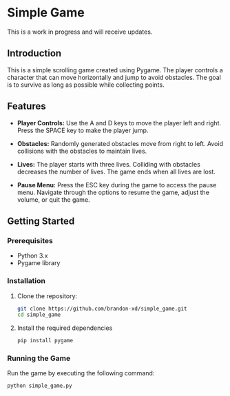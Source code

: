 # Simple Game
This is a work in progress and will receive updates.

## Introduction

This is a simple scrolling game created using Pygame. The player controls a character that can move horizontally and jump to avoid obstacles. The goal is to survive as long as possible while collecting points.

## Features

- **Player Controls:** Use the A and D keys to move the player left and right. Press the SPACE key to make the player jump.

- **Obstacles:** Randomly generated obstacles move from right to left. Avoid collisions with the obstacles to maintain lives.

- **Lives:** The player starts with three lives. Colliding with obstacles decreases the number of lives. The game ends when all lives are lost.

- **Pause Menu:** Press the ESC key during the game to access the pause menu. Navigate through the options to resume the game, adjust the volume, or quit the game.

## Getting Started

### Prerequisites

- Python 3.x
- Pygame library

### Installation

1. Clone the repository:

   ```bash
   git clone https://github.com/brandon-xd/simple_game.git
   cd simple_game

2. Install the required dependencies

   ```bash
   pip install pygame

### Running the Game

Run the game by executing the following command:

   ```bash
   python simple_game.py
